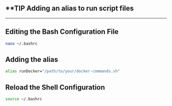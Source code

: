 ## ****TIP** Adding an alias to run script files
---

## Editing the Bash Configuration File

```bash
nano ~/.bashrc
```

## Adding the alias

```bash
alias runDocker="/path/to/your/docker-commands.sh"
```

## Reload the Shell Configuration
```bash
source ~/.bashrc
```